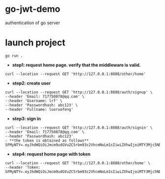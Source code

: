 # go-jwt-demo
authentication of go server


# launch project
```golang
go run .
```

- **step1: request home page. verify that the middleware is valid.**
```shell
curl --location --request GET 'http://127.0.0.1:8888/other/home'
```

- **step2: create user**
```shell
curl --location --request GET 'http://127.0.0.1:8888/auth/signup' \
--header 'Email: 717750878@qq.com' \
--header 'Username: lrf' \
--header 'Passwordhash: abc123' \
--header 'Fullname: luoruofeng'
```

- **step3: sign in**
```shell
curl --location --request GET 'http://127.0.0.1:8888/auth/signin' \
--header 'Email: 717750878@qq.com' \
--header 'Passwordhash: abc123'
- **the token is obtained as follows**
SFMyNTY=.eyJhdWQiOiJmcm9udGVuZC5rbm93c2VhcmNoLm1sIiwiZXhwIjoiMTY3Mjc5NDExMyIsImlzcyI6Imtub3dzZWFyY2gubWwifQ==.m9KGQhJBrd/lwLTsqcyeoO+/FLekYyaCEsEYaSBnEMM=
```

- **step4: request home page with token**
```shell
curl --location --request GET 'http://127.0.0.1:8888/other/home' \
--header 'Token: SFMyNTY=.eyJhdWQiOiJmcm9udGVuZC5rbm93c2VhcmNoLm1sIiwiZXhwIjoiMTY3Mjc5NDExMyIsImlzcyI6Imtub3dzZWFyY2gubWwifQ==.m9KGQhJBrd/lwLTsqcyeoO+/FLekYyaCEsEYaSBnEMM='
```
